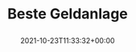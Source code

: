 ---
retweeted: false
source: <a href="https://mobile.twitter.com" rel="nofollow">Twitter Web App</a>
entities:
  user_mentions: []
  urls: []
  symbols: []
  media:
  - expanded_url: https://twitter.com/bascht/status/1451874426543349763/photo/1
    indices:
    - '17'
    - '40'
    url: https://t.co/dJioIAR0kK
    media_url: http://pbs.twimg.com/media/FCYYF0FXEAoTmh2.jpg
    id_str: '1451874418033102858'
    id: '1451874418033102858'
    media_url_https: https://pbs.twimg.com/media/FCYYF0FXEAoTmh2.jpg
    sizes:
      large:
        w: '2048'
        h: '2048'
        resize: fit
      small:
        w: '680'
        h: '680'
        resize: fit
      thumb:
        w: '150'
        h: '150'
        resize: crop
      medium:
        w: '1200'
        h: '1200'
        resize: fit
    type: photo
    display_url: pic.twitter.com/dJioIAR0kK
  hashtags: []
display_text_range:
- '0'
- '40'
favorite_count: '12'
id_str: '1451874426543349763'
truncated: false
retweet_count: '0'
id: '1451874426543349763'
possibly_sensitive: false
created_at: Sat Oct 23 11:33:32 +0000 2021
favorited: false
full_text: Beste Geldanlage
lang: 'no'
extended_entities:
  media:
  - expanded_url: https://twitter.com/bascht/status/1451874426543349763/photo/1
    indices:
    - '17'
    - '40'
    url: https://t.co/dJioIAR0kK
    media_url: http://pbs.twimg.com/media/FCYYF0FXEAoTmh2.jpg
    id_str: '1451874418033102858'
    id: '1451874418033102858'
    media_url_https: https://pbs.twimg.com/media/FCYYF0FXEAoTmh2.jpg
    sizes:
      large:
        w: '2048'
        h: '2048'
        resize: fit
      small:
        w: '680'
        h: '680'
        resize: fit
      thumb:
        w: '150'
        h: '150'
        resize: crop
      medium:
        w: '1200'
        h: '1200'
        resize: fit
    type: photo
    display_url: pic.twitter.com/dJioIAR0kK
tags:
- pesos/twitter
date: '2021-10-23T11:33:32+00:00'
src: https://twitter.com/bascht/status/1451874426543349763
original_url: https://twitter.com/bascht/status/1451874426543349763
type: twitter_tweet
media_url: https://img.bascht.com/twitter/pbs.twimg.com/media/FCYYF0FXEAoTmh2.jpg
text: Beste Geldanlage
title: 'Beste Geldanlage

  '

---